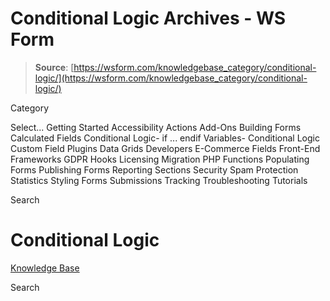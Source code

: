 # Conditional Logic Archives - WS Form

> **Source**: [https://wsform.com/knowledgebase_category/conditional-logic/](https://wsform.com/knowledgebase_category/conditional-logic/)


Category

Select...
 Getting Started Accessibility Actions Add-Ons Building Forms Calculated Fields Conditional Logic- if ... endif Variables- Conditional Logic Custom Field Plugins Data Grids Developers E-Commerce Fields Front-End Frameworks GDPR Hooks Licensing Migration PHP Functions Populating Forms Publishing Forms Reporting Sections Security Spam Protection Statistics Styling Forms Submissions Tracking Troubleshooting Tutorials

Search

# Conditional Logic

 

[Knowledge Base](https://wsform.com/knowledgebase/)

Search

